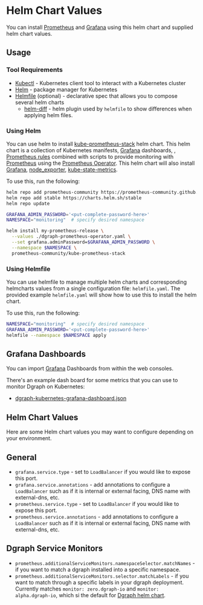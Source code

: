 # Helm Chart Values

You can install [Prometheus](https://prometheus.io/) and [Grafana](https://grafana.com/) using this helm chart and supplied helm chart values.

## Usage

### Tool Requirements

* [Kubectl](https://kubernetes.io/docs/tasks/tools/install-kubectl/) - Kubernetes client tool to interact with a Kubernetes cluster
* [Helm](https://helm.sh/) - package manager for Kubernetes
* [Helmfile](https://github.com/roboll/helmfile#installation) (optional) - declarative spec that allows you to compose several helm charts
  * [helm-diff](https://github.com/databus23/helm-diff) - helm plugin used by `helmfile` to show differences when applying helm files.

### Using Helm

You can use helm to install [kube-prometheus-stack](https://github.com/prometheus-operator/kube-prometheus) helm chart. This helm chart is a collection of Kubernetes manifests, [Grafana](http://grafana.com/) dashboards, , [Prometheus rules](https://prometheus.io/docs/prometheus/latest/configuration/recording_rules/) combined with scripts to provide monitoring with [Prometheus](https://prometheus.io/) using the [Prometheus Operator](https://github.com/prometheus-operator/prometheus-operator).  This helm chart will also install [Grafana](http://grafana.com/), [node_exporter](https://github.com/prometheus/node_exporter), [kube-state-metrics](https://github.com/kubernetes/kube-state-metrics).

To use this, run the following:

```bash
helm repo add prometheus-community https://prometheus-community.github.io/helm-charts
helm repo add stable https://charts.helm.sh/stable
helm repo update

GRAFANA_ADMIN_PASSWORD='<put-complete-password-here>'
NAMESPACE="monitoring"  # specify desired namespace

helm install my-prometheus-release \
  --values ./dgraph-prometheus-operator.yaml \
  --set grafana.adminPassword=$GRAFANA_ADMIN_PASSWORD \
  --namespace $NAMESPACE \
  prometheus-community/kube-prometheus-stack
```

### Using Helmfile

You can use helmfile to manage multiple helm charts and corresponding helmcharts values from a single configuration file: `helmfile.yaml`.  The provided example `helmfile.yaml` will show how to use this to install the helm chart.  

To use this, run the following:

```bash
NAMESPACE="monitoring"  # specify desired namespace
GRAFANA_ADMIN_PASSWORD='<put-complete-password-here>'
helmfile --namespace $NAMESPACE apply
```

## Grafana Dashboards

You can import [Grafana](https://grafana.com/) Dashboards from within the web consoles.  

There's an example dash board for some metrics that you can use to monitor Dgraph on Kubernetes:

* [dgraph-kubernetes-grafana-dashboard.json](../../grafana/dgraph-kubernetes-grafana-dashboard.json)

## Helm Chart Values

Here are some Helm chart values you may want to configure depending on your environment.

## General

* `grafana.service.type` - set to `LoadBalancer` if you would like to expose this port.
* `grafana.service.annotations` - add annotations to configure a `LoadBalancer` such as if it is internal or external facing, DNS name with external-dns, etc.
* `prometheus.service.type` - set to `LoadBalancer` if you would like to expose this port.
* `prometheus.service.annotations` - add annotations to configure a `LoadBalancer` such as if it is internal or external facing, DNS name with external-dns, etc.

## Dgraph Service Monitors

* `prometheus.additionalServiceMonitors.namespaceSelector.matchNames` - if you want to match a dgraph installed into a specific namespace.
* `prometheus.additionalServiceMonitors.selector.matchLabels` - if you want to match through a specific labels in your dgraph deployment.  Currently matches `monitor: zero.dgraph-io` and `monitor: alpha.dgraph-io`, which si the default for [Dgraph helm chart](https://github.com/dgraph-io/charts).
